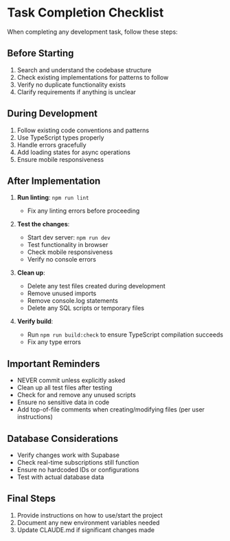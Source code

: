 # Task Completion Checklist

When completing any development task, follow these steps:

## Before Starting
1. Search and understand the codebase structure
2. Check existing implementations for patterns to follow
3. Verify no duplicate functionality exists
4. Clarify requirements if anything is unclear

## During Development
1. Follow existing code conventions and patterns
2. Use TypeScript types properly
3. Handle errors gracefully
4. Add loading states for async operations
5. Ensure mobile responsiveness

## After Implementation
1. **Run linting**: `npm run lint`
   - Fix any linting errors before proceeding
   
2. **Test the changes**:
   - Start dev server: `npm run dev`
   - Test functionality in browser
   - Check mobile responsiveness
   - Verify no console errors
   
3. **Clean up**:
   - Delete any test files created during development
   - Remove unused imports
   - Remove console.log statements
   - Delete any SQL scripts or temporary files
   
4. **Verify build**:
   - Run `npm run build:check` to ensure TypeScript compilation succeeds
   - Fix any type errors

## Important Reminders
- NEVER commit unless explicitly asked
- Clean up all test files after testing
- Check for and remove any unused scripts
- Ensure no sensitive data in code
- Add top-of-file comments when creating/modifying files (per user instructions)

## Database Considerations
- Verify changes work with Supabase
- Check real-time subscriptions still function
- Ensure no hardcoded IDs or configurations
- Test with actual database data

## Final Steps
1. Provide instructions on how to use/start the project
2. Document any new environment variables needed
3. Update CLAUDE.md if significant changes made